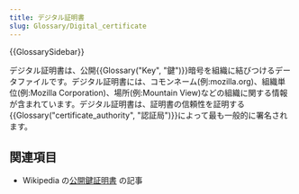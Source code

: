 ```yaml
---
title: デジタル証明書
slug: Glossary/Digital_certificate
---
```


{{GlossarySidebar}}

デジタル証明書は、公開{{Glossary("Key", "鍵")}}暗号を組織に結びつけるデータファイルです。デジタル証明書には、コモンネーム(例:mozilla.org)、組織単位(例:Mozilla Corporation)、場所(例:Mountain View)などの組織に関する情報が含まれています。デジタル証明書は、証明書の信頼性を証明する{{Glossary("certificate_authority", "認証局")}}によって最も一般的に署名されます。

## 関連項目

- Wikipedia の[公開鍵証明書](https://ja.wikipedia.org/wiki/%E5%85%AC%E9%96%8B%E9%8D%B5%E8%A8%BC%E6%98%8E%E6%9B%B8) の記事

